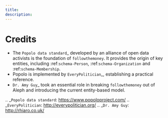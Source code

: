```yaml
---
title:
description:
---
```


# Credits

- The `Popolo data standard`\_ developed by an alliance of open data activists is the
  foundation of `followthemoney`. It provides the origin of key entities, including
  :ref:`schema-Person`, :ref:`schema-Organization` and :ref:`schema-Membership`.
- Popolo is implemented by `EveryPolitician`\_, establishing a practical reference.
- `Dr. Amy Guy`\_ took an essential role in breaking `followthemoney` out of Aleph
  and introducing the current entity-based model.

.. _`Popolo data standard`: https://www.popoloproject.com/
.. _`EveryPolitician`: http://everypolitician.org/
.. \_`Dr. Amy Guy`: http://rhiaro.co.uk/

